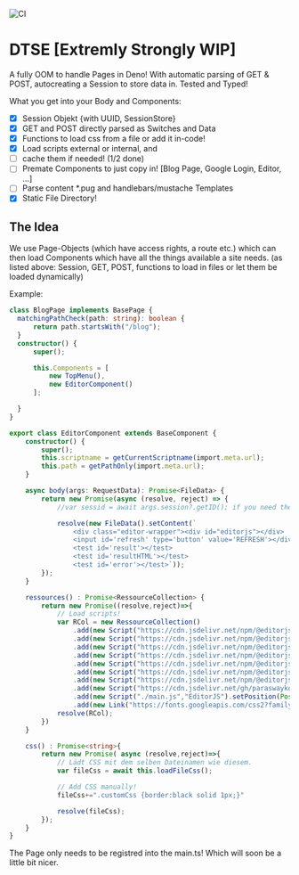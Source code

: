 ![CI](https://github.com/edenprojectde/deno-typescript-server-engine/workflows/CI/badge.svg)

# DTSE [Extremly Strongly WIP]

A fully OOM to handle Pages in Deno! With automatic parsing of GET & POST, autocreating a Session to store data in. Tested and Typed!

What you get into your Body and Components:

- [X] Session Objekt {with UUID, SessionStore}
- [X] GET and POST directly parsed as Switches and Data
- [X] Functions to load css from a file or add it in-code!
- [X] Load scripts external or internal, and 
- [ ] cache them if needed! (1/2 done)
- [ ] Premate Components to just copy in! [Blog Page, Google Login, Editor, ...]
- [ ] Parse content *.pug and handlebars/mustache Templates
- [X] Static File Directory!

## The Idea

We use Page-Objects (which have access rights, a route etc.) which can then load Components which have all the things available a site needs. (as listed above: Session, GET, POST, functions to load in files or let them be loaded dynamically)

Example:
```ts
class BlogPage implements BasePage {
  matchingPathCheck(path: string): boolean {
      return path.startsWith("/blog");
  }
  constructor() {
      super();

      this.Components = [
          new TopMenu(),
          new EditorComponent()
      ];

  }
}

export class EditorComponent extends BaseComponent {
    constructor() {
        super();
        this.scriptname = getCurrentScriptname(import.meta.url);
        this.path = getPathOnly(import.meta.url);
    }

    async body(args: RequestData): Promise<FileData> {
        return new Promise(async (resolve, reject) => {
            //var sessid = await args.session?.getID(); if you need the ID!

            resolve(new FileData().setContent(`
                <div class="editor-wrapper"><div id="editorjs"></div>
                <input id='refresh' type='button' value='REFRESH'></div>
                <test id='result'></test>
                <test id='resultHTML'></test>
                <test id='error'></test>`));
        });
    }

    ressources() : Promise<RessourceCollection> {
        return new Promise((resolve,reject)=>{
            // Load scripts!
            var RCol = new RessourceCollection()
                .add(new Script("https://cdn.jsdelivr.net/npm/@editorjs/editorjs@latest","EditorJS"))
                .add(new Script("https://cdn.jsdelivr.net/npm/@editorjs/header@latest","EditorJS"))
                .add(new Script("https://cdn.jsdelivr.net/npm/@editorjs/quote@latest","EditorJS"))
                .add(new Script("https://cdn.jsdelivr.net/npm/@editorjs/checklist@latest","EditorJS"))
                .add(new Script("https://cdn.jsdelivr.net/npm/@editorjs/marker@latest","EditorJS"))
                .add(new Script("https://cdn.jsdelivr.net/npm/@editorjs/warning@latest","EditorJS"))
                .add(new Script("https://cdn.jsdelivr.net/npm/@editorjs/table@latest","EditorJS"))
                .add(new Script("https://cdn.jsdelivr.net/gh/paraswaykole/editor-js-code@latest/dist/bundle.js","EditorJS"))
                .add(new Script("./main.js","EditorJS").setPosition(Position.BodyBottom))
                .add(new Link("https://fonts.googleapis.com/css2?family=Open+Sans&display=swap","stylesheet"))
            resolve(RCol);
        })
    }

    css() : Promise<string>{
        return new Promise( async (resolve,reject)=>{
            // Lädt CSS mit dem selben Dateinamen wie diesem.
            var fileCss = await this.loadFileCss();

            // Add CSS manually!
            fileCss+=".customCss {border:black solid 1px;}"

            resolve(fileCss);
        });
    }
}
```

The Page only needs to be registred into the main.ts! Which will soon be a little bit nicer.
